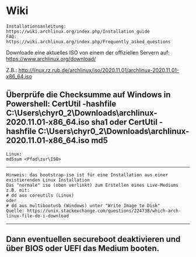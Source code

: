 # Wiki
    Installationsanleitung:
    https://wiki.archlinux.org/index.php/Installation_guide
    FAQ:
    https://wiki.archlinux.org/index.php/Frequently_asked_questions
    
Downloade eine aktuelles ISO von einem der offiziellen Servern auf:
https://www.archlinux.org/download/

Z.B.:
http://linux.rz.rub.de/archlinux/iso/2020.11.01/archlinux-2020.11.01-x86_64.iso

Überprüfe die Checksumme auf Windows in Powershell:
    CertUtil -hashfile C:\Users\chyr0_2\Downloads\archlinux-2020.11.01-x86_64.iso sha1
oder
    CertUtil -hashfile C:\Users\chyr0_2\Downloads\archlinux-2020.11.01-x86_64.iso md5
----
    Linux:
    md5sum <Pfad\zur\ISO>
---- 
    Hinweis: das bootstrap-iso ist für eine Installation aus einer existierenden Linux Installation
    Das "normale" iso (oben verlinkt) zum Erstellen eines Live-Mediums z.B. mit:
    # dd aus coreutils (Linux)
    oder 
    # dd aus multibootusb (Windows) unter "Write Image to Disk"
    Quelle: https://unix.stackexchange.com/questions/224738/which-arch-linux-file-do-i-download
---

Dann eventuellen secureboot deaktivieren und über BIOS oder UEFI das Medium booten.
----
